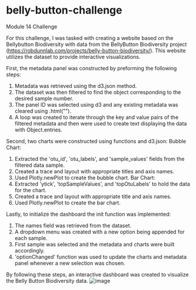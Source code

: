 # belly-button-challenge
Module 14 Challenge

For this challenge, I was tasked with creating a website based on the Bellybutton Biodiversity with data from the BellyButton Biodiversity project (https://robdunnlab.com/projects/belly-button-biodiversity/). This website utilizes the dataset to provide interactive visualizations. 

First, the metadata panel was constructed by preforming the following steps:
1. Metadata was retrieved using the d3.json method.
2. The dataset was then filtered to find the object corresponding to the desired sample number.
3. The panel ID was selected using d3 and any existing metadata was cleared using .html("").
4. A loop was created to iterate through the key and value pairs of the filtered metadata and then were used to create text displaying the data with Object.entries.

Second, two charts were constructed using functions and d3.json:
Bubble Chart:
1. Extracted the 'otu_id', 'otu_labels', and 'sample_values' fields from the filtered data sample.
2. Created a trace and layout with appropriate titles and axis names.
3. Used Plotly.newPlot to create the bubble chart.
Bar Chart:
1. Extracted 'ytick', 'topSampleValues', and 'topOtuLabels' to hold the data for the chart.
2. Created a trace and layout with appropriate title and axis names.
3. Used Plotly.newPlot to create the bar chart.

Lastly, to initialize the dashboard the init function was implemented:
1. The names field was retrieved from the dataset.
2. A dropdown menu was created with a new option being appended for each sample.
3. First sample was selected and the metadata and charts were built accordingly.
4. 'optionChanged' function was used to update the charts and metadata panel whenever a new selection was chosen.

By following these steps, an interactive dashboard was created to visualize the Belly Button Biodiversity data.
![image](https://github.com/sophiagemanuel/belly-button-challenge/assets/157437098/86a86a05-6b58-4edd-889f-230fadcd8239)
